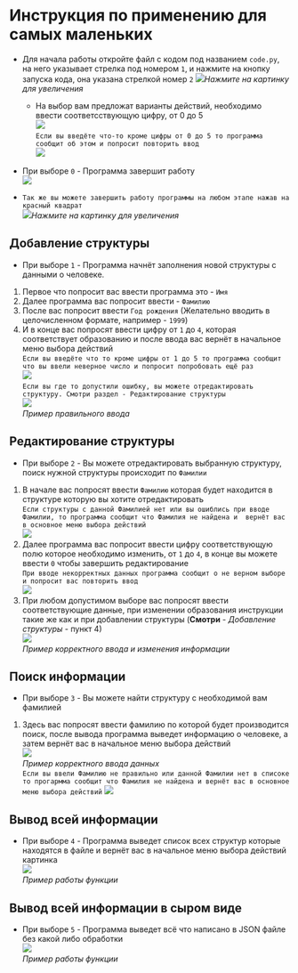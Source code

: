 # Инструкция по применению для самых маленьких
- Для начала работы откройте файл с кодом под названием `code.py`, на него указывает стрелка под номером `1`, и нажмите
на кнопку запуска кода, она указана стрелкой номер `2`
![](img/1_2_pic.png)*Нажмите на картинку для увеличения*
  - На выбор вам предложат варианты действий, необходимо ввести соответсствующую цифру, от 0 до 5   
  ![](img/hello_pic.png)  
  `Если вы введёте что-то кроме цифры от 0 до 5 то программа сообщит об этом и попросит повторить ввод`  
  ![](img/Pic_3.png)

- При выборе `0` - Программа завершит работу  
![](img/pic_4.png)
- `Так же вы можете завершить работу программы на любом этапе нажав на красный квадрат`  
![](img/pic_5.png)*Нажмите на картинку для увеличения*

## Добавление структуры
- При выборе `1` - Программа начнёт заполнения новой структуры с данными о человеке. 
1. Первое что попросит вас ввести
программа это - `Имя`
2. Далее программа вас попросит ввести - `Фамилию`
3. После вас попросит ввести `Год рождения` (Желательно вводить в целочисленном формате, например - `1999`)
4. И в конце вас попросят ввести цифру от `1` до `4`, которая соответствует образованию и после ввода вас вернёт в
начальное меню выбора действий  
`Если вы введёте что то кроме цифры от 1 до 5 то программа сообщит что вы ввели неверное число и попросит попробовать ещё раз`  
![](img/pic_6.png)  
`Если вы где то допустили ошибку, вы можете отредактировать структуру. Смотри раздел - Редактирование структуры`  
![](img/pic_7.png)  
*Пример правильного ввода*

## Редактирование структуры
- При выборе `2` - Вы можете отредактировать выбранную структуру, поиск нужной структуры происходит по `Фамилии`
1. В начале вас попросят ввести `Фамилию` которая будет находится в структуре которую вы хотите отредактировать  
`Если структуры с данной Фамилией нет или вы ошиблись при вводе Фамилии, то программа сообщит что Фамилия не найдена и 
вернёт вас в основное меню выбора действий`  
![](img/pic_8.png)
2. Далее программа вас попросит ввести цифру соответствующую полю которое необходимо изменить, от `1` до `4`, в конце вы можете
ввести `0` чтобы завершить редактирование  
`При вводе некорректных данных программа сообщит о не верном выборе и попросит вас повторить ввод`  
![](img/pic_9.png)
3. При любом допустимом выборе вас попросят ввести соответствующие данные, при изменении образования инструкции такие же
как и при добавлении структуры (**Смотри** - *Добавление структуры* - пункт 4)  
![](img/pic_10.png)  
*Пример корректного ввода и изменения информации*

## Поиск информации
- При выборе `3` - Вы можете найти структуру с необходимой вам фамилией
1. Здесь вас попросят ввести фамилию по которой будет производится поиск, после вывода программа выведет информацию 
о человеке, а затем вернёт вас в начальное меню выбора действий   
![](img/pic_12.png)  
*Пример корректного ввода данных*  
`Если вы ввели Фамилию не правильно или данной Фамилии нет в списоке то прогармма сообщит что Фамилия не найдена и вернёт
вас в основное меню выбора действий` 
![](img/pic_11.png)

## Вывод всей информации
- При выборе `4` - Программа выведет список всех структур которые находятся в файле и вернёт вас в начальное меню выбора действий 
картинка  
![](img/pic_13.png)  
*Пример работы функции*

## Вывод всей информации в сыром виде
- При выборе `5` - Программа выведет всё что написано в JSON файле без какой либо обработки  
![](img/pic_14.png)  
*Пример работы функции*